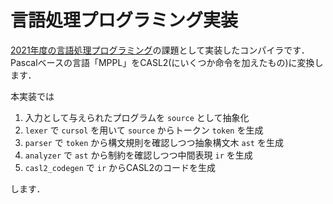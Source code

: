 # 言語処理プログラミング実装

[2021年度の言語処理プログラミング](https://www.syllabus.kit.ac.jp/?c=detail&pk=1157&schedule_code=12221202&sk=99&sn=%E8%A8%80%E8%AA%9E%E5%87%A6%E7%90%86%E3%83%97%E3%83%AD%E3%82%B0%E3%83%A9%E3%83%9F%E3%83%B3%E3%82%B0)の課題として実装したコンパイラです．
Pascalベースの言語「MPPL」をCASL2(にいくつか命令を加えたもの)に変換します．

本実装では

1. 入力として与えられたプログラムを `source` として抽象化
3. `lexer` で `cursol` を用いて `source` からトークン `token` を生成
4. `parser` で `token` から構文規則を確認しつつ抽象構文木 `ast` を生成
5. `analyzer` で `ast` から制約を確認しつつ中間表現 `ir` を生成
6. `casl2_codegen` で `ir` からCASL2のコードを生成

します．
